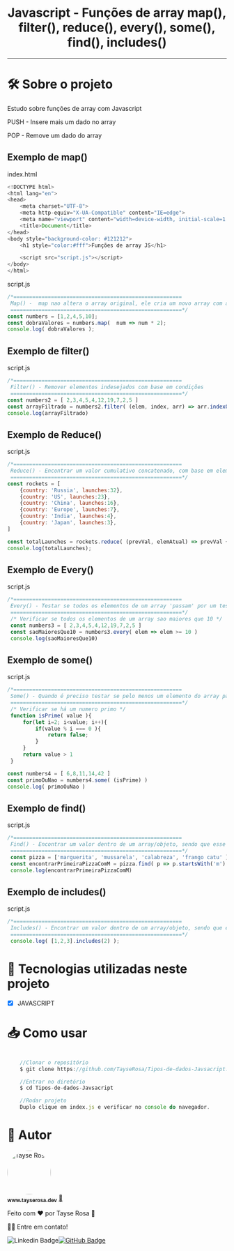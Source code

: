 <h1 align="center"> Javascript - Funções de array map(), filter(), reduce(), every(), some(), find(), includes()</h1>
 
---
# 🛠 Sobre o projeto

<p>Estudo sobre funções de array com Javascript</p>

<p>PUSH - Insere mais um dado no array </p>
<p>POP - Remove um dado do array</p>

## Exemplo de map()
index.html
```js
<!DOCTYPE html>
<html lang="en">
<head>
    <meta charset="UTF-8">
    <meta http-equiv="X-UA-Compatible" content="IE=edge">
    <meta name="viewport" content="width=device-width, initial-scale=1.0">
    <title>Document</title>
</head>
<body style="background-color: #121212">
    <h1 style="color:#fff">Funções de array JS</h1>

    <script src="script.js"></script>
</body>
</html>
```

script.js
```js
/*======================================================
 Map() -  map nao altera o array original, ele cria um novo array com as modifiaçoes
 =======================================================*/
const numbers = [1,2,4,5,10];
const dobraValores = numbers.map(  num => num * 2);
console.log( dobraValores );
```

## Exemplo de filter()
script.js
```js
/*======================================================
 Filter() - Remover elementos indesejados com base em condições
 =======================================================*/
const numbers2 = [ 2,3,4,5,4,12,19,7,2,5 ]
const arrayFiltrado = numbers2.filter( (elem, index, arr) => arr.indexOf(elem) === index ) //Esta eliminando valores repetidos
console.log(arrayFiltrado)

```
## Exemplo de Reduce() 
script.js
```js
/*======================================================
 Reduce() - Encontrar um valor cumulativo concatenado, com base em elementos de todo o array
 =======================================================*/
const rockets = [
    {country: 'Russia', launches:32},
    {country: 'US', launches:23},
    {country: 'China', launches:16},
    {country: 'Europe', launches:7},
    {country: 'India', launches:4},
    {country: 'Japan', launches:3},
]

const totalLaunches = rockets.reduce( (prevVal, elemAtual) => prevVal + elemAtual.launches, 0) /* descobrir o total de lançamentos de todos os paises */
console.log(totalLaunches);

```


## Exemplo de Every()
script.js
```js
/*======================================================
 Every() - Testar se todos os elementos de um array 'passam' por um teste especifico(muito parecido com o filter, mas o filter retorna um novo array objeto, mas o every vai dar um resultado booleano)
 =======================================================*/
 /* Verificar se todos os elementos de um array sao maiores que 10 */
 const numbers3 = [ 2,3,4,5,4,12,19,7,2,5 ]
 const saoMaioresQue10 = numbers3.every( elem => elem >= 10 )
 console.log(saoMaioresQue10)

```

## Exemplo de some()
script.js
```js
/*======================================================
 Some() - Quando é preciso testar se pelo menos um elemento do array passa por um teste específico - Retorna true ou false
 =======================================================*/
 /* Verificar se há um numero primo */
 function isPrime( value ){
     for(let i=2; i<value; i++){
         if(value % i === 0 ){
             return false;
         }
     }
     return value > 1
 }

const numbers4 = [ 6,8,11,14,42 ]
const primoOuNao = numbers4.some( (isPrime) )
console.log( primoOuNao )

```

## Exemplo de find()
script.js
```js
/*======================================================
 Find() - Encontrar um valor dentro de um array/objeto, sendo que esse retorno sera do primeiro elemento que satisfizer o teste
 =======================================================*/
 const pizza = ['marguerita', 'mussarela', 'calabreza', 'frango catu' ];
 const encontrarPrimeiraPizzaComM = pizza.find( p => p.startsWith('m') );
 console.log(encontrarPrimeiraPizzaComM)

```

## Exemplo de includes()
script.js
```js
/*======================================================
 Includes() - Encontrar um valor dentro de um array/objeto, sendo que esse retorno sera do primeiro elemento que satisfizer o teste - Diferença em relação ao find, é que ele retorna BOOLEANO.
 =======================================================*/
 console.log( [1,2,3].includes(2) );

```


# 🚀 Tecnologias utilizadas neste projeto

- [x] JAVASCRIPT

# 📥 Como usar
```js

    //Clonar o repositório
    $ git clone https://github.com/TayseRosa/Tipos-de-dados-Javsacript.git

    //Entrar no diretório
    $ cd Tipos-de-dados-Javsacript

    //Rodar projeto
    Duplo clique em index.js e verificar no console do navegador.

``` 

# 🚀 Autor

<a href="https://www.tayserosa.dev">
 <img style="border-radius: 50%;" src="https://avatars.githubusercontent.com/u/31596454?v=4" width="100px;" alt="Tayse Rosa" style="border-radius:50%"/>
 <br />
 <sub><b>www.tayserosa.dev</b></sub></a> <a href="https://www.tayserosa.dev" title="Tayse Rosa" target="_blank">🚀</a>


Feito com ❤️ por Tayse Rosa 🚀

👋🏽 Entre em contato!

![Linkedin Badge](https://img.shields.io/badge/-TayseRosa-blue?style=flat-square&logo=Linkedin&logoColor=white&link=https://www.linkedin.com/in/tayse-rosa-3b683151/)[![GitHub Badge](https://img.shields.io/badge/GitHub-100000?style=for-the-badge&logo=github&logoColor=white)](https://github.com/TayseRosa/)
